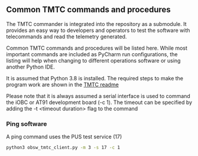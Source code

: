 ## Common TMTC commands and procedures

The TMTC commander is integrated into the repository as a submodule.
It provides an easy way to developers and operators to test the software
with telecommands and read the telemetry generated.

Common TMTC commands and procedures will be listed here. 
While most important commands are included as PyCharm run configurations,
the listing will help when changing to different operations software
or using another Python IDE.

It is assumed that Python 3.8 is installed. The required steps to make
the program work are shown in the [TMTC readme](https://git.ksat-stuttgart.de/source/tmtc)

Please note that it is always assumed a serial interface is used to
command the iOBC or AT91 development board (-c 1).
The timeout can be specified by adding the -t \<timeout duration\> flag to the
command
 
### Ping software

A ping command uses the PUS test service (17)
```sh
python3 obsw_tmtc_client.py -m 3 -s 17 -c 1 
```
